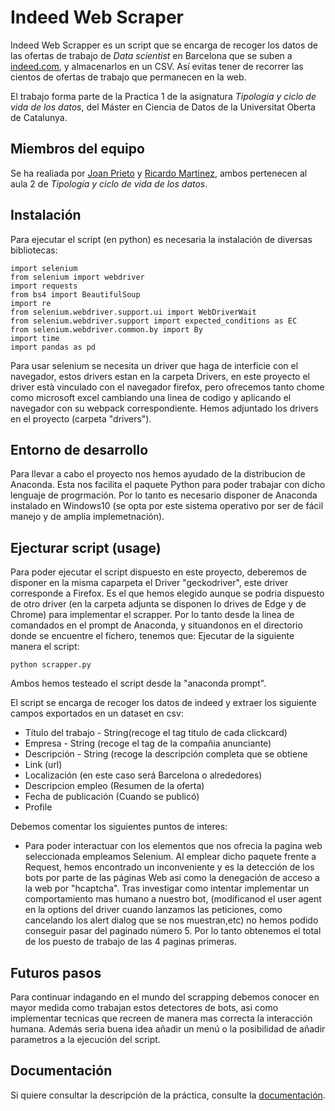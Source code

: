 # Indeed Web Scraper
Indeed Web Scrapper es un script que se encarga de recoger los datos de las ofertas de trabajo de _Data scientist_ en Barcelona que se suben a [indeed.com](https://es.indeed.com), y almacenarlos en un CSV. Así evitas tener de recorrer las cientos de ofertas de trabajo que permanecen en la web.

El trabajo forma parte de la Practica 1 de la asignatura _Tipología y ciclo de vida de los datos_, del Máster en Ciencia de Datos de la Universitat Oberta de Catalunya.

## Miembros del equipo

Se ha realiada por [Joan Prieto](https://github.com/joanPri) y [Ricardo Martinez](https://github.com/joanPri), ambos pertenecen al aula 2 de _Tipología y ciclo de vida de los datos_.

## Instalación

Para ejecutar el script (en python) es necesaria la instalación de diversas bibliotecas:

```
import selenium
from selenium import webdriver
import requests
from bs4 import BeautifulSoup
import re
from selenium.webdriver.support.ui import WebDriverWait
from selenium.webdriver.support import expected_conditions as EC
from selenium.webdriver.common.by import By
import time
import pandas as pd
```

Para usar selenium se necesita un driver que haga de interficie con el navegador, estos drivers estan en la carpeta Drivers, en este proyecto el driver està vinculado con el navegador firefox, pero ofrecemos tanto chome como microsoft excel cambiando una linea de codigo y aplicando el navegador con su webpack correspondiente.
Hemos adjuntado los drivers en el proyecto (carpeta "drivers").

## Entorno de desarrollo
Para llevar a cabo el proyecto nos hemos ayudado de la distribucion de Anaconda. Esta nos facilita el paquete Python para poder trabajar con dicho lenguaje de progrmación.
Por lo tanto es necesario disponer de Anaconda instalado en Windows10 (se opta por este sistema operativo por ser de fácil manejo y de amplia implemetnación).

## Ejecturar script (usage)
Para poder ejecutar el script dispuesto en este proyecto, deberemos de disponer en la misma caparpeta el Driver "geckodriver", este driver corresponde a Firefox. Es el que hemos elegido aunque se podria dispuesto de otro driver (en la carpeta adjunta se disponen lo drives de Edge y de Chrome) para implementar el scrapper.
Por lo tanto desde la linea de comandados en el prompt de Anaconda, y situandonos en el directorio donde se encuentre el fichero, tenemos que:
Ejecutar de la siguiente manera el script:
```
python scrapper.py
```
Ambos hemos testeado el script desde la "anaconda prompt".

El script se encarga de recoger los datos de indeed y extraer los siguiente campos exportados en un dataset en csv:
- Título del trabajo - String(recoge el tag titulo de cada clickcard)
- Empresa - String (recoge el tag de la compañia anunciante)
- Descripción - String (recoge la descripción completa que se obtiene 
- Link (url)
- Localización (en este caso será Barcelona o alrededores)
- Descripcion empleo (Resumen de la oferta)
- Fecha de publicación (Cuando se publicó)
- Profile

Debemos comentar los siguientes puntos de interes:
- Para poder interactuar con los elementos que nos ofrecia la pagina web seleccionada empleamos Selenium.
Al emplear dicho paquete frente a Request, hemos encontrado un inconveniente y es la detección de los bots por parte de las páginas Web así como la denegación de acceso a la web por "hcaptcha". Tras investigar como intentar implementar un comportamiento mas humano a nuestro bot, (modificanod el user agent en la options del driver cuando lanzamos las peticiones, como cancelando los alert dialog que se nos muestran,etc) no hemos podido conseguir pasar del paginado número 5.
Por lo tanto obtenemos el total de los puesto de trabajo de las 4 paginas primeras.

## Futuros pasos
Para continuar indagando en el mundo del scrapping debemos conocer en mayor medida como trabajan estos detectores de bots, asi como implementar tecnicas que recreen de manera mas correcta la interacción humana. Además seria buena idea añadir un menú o la posibilidad de añadir parametros a la ejecución del script. 

## Documentación
Si quiere consultar la descripción de la práctica, consulte la [documentación](https://github.com/joanPri/indeed-web-scrapper/tree/main/doc).

